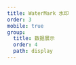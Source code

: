 ```yaml
---
title: WaterMark 水印
order: 3
mobile: true
group:
  title: 数据展示
  order: 4
  path: display
---
```


<code src="../demo/WaterMark.tsx"></code>
<API src="../src/WaterMark.tsx"></API>
